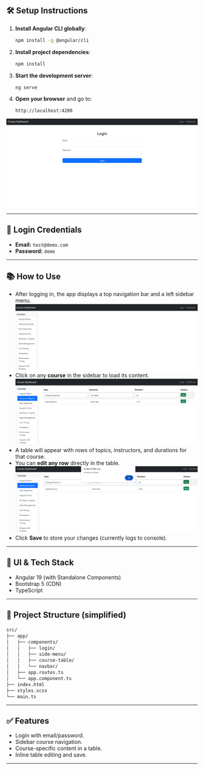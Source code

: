 ## 🛠 Setup Instructions

1. **Install Angular CLI globally**:

   ```bash
   npm install -g @angular/cli
   ```

2. **Install project dependencies**:

   ```bash
   npm install
   ```

3. **Start the development server**:

   ```bash
   ng serve
   ```

4. **Open your browser** and go to:

   ```
   http://localhost:4200
   ```

![Login Page](public/login.png)


---

## 🔐 Login Credentials

* **Email:** `test@demo.com`
* **Password:** `demo`

---

## 📚 How to Use

* After logging in, the app displays a top navigation bar and a left sidebar menu.
![Left Menu](public/left-menu.png)
* Click on any **course** in the sidebar to load its content.
![Course Content](public/course-content.png)
* A table will appear with rows of topics, instructors, and durations for that course.
* You can **edit any row** directly in the table.
![Save Content](public/course-save.png)
* Click **Save** to store your changes (currently logs to console).

---

## 🎨 UI & Tech Stack

* Angular 19 (with Standalone Components)
* Bootstrap 5 (CDN)
* TypeScript

---

## 📂 Project Structure (simplified)

```
src/
├── app/
│   ├── components/
│   │   ├── login/
│   │   ├── side-menu/
│   │   ├── course-table/
│   │   └── navbar/
│   ├── app.routes.ts
│   └── app.component.ts
├── index.html
├── styles.scss
└── main.ts
```

---

## ✅ Features

* Login with email/password.
* Sidebar course navigation.
* Course-specific content in a table.
* Inline table editing and save.

---
